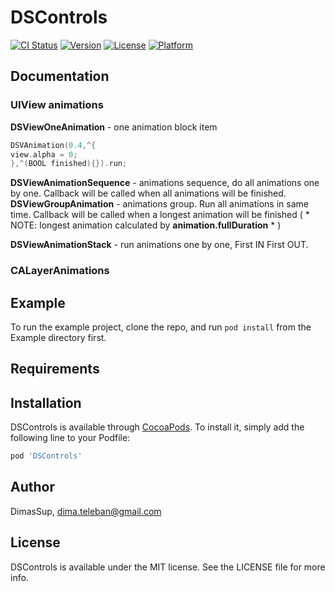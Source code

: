 # DSControls

[![CI Status](https://img.shields.io/travis/DimasSup/DSControls.svg?style=flat)](https://travis-ci.org/DimasSup/DSControls)
[![Version](https://img.shields.io/cocoapods/v/DSControls.svg?style=flat)](https://cocoapods.org/pods/DSControls)
[![License](https://img.shields.io/cocoapods/l/DSControls.svg?style=flat)](https://cocoapods.org/pods/DSControls)
[![Platform](https://img.shields.io/cocoapods/p/DSControls.svg?style=flat)](https://cocoapods.org/pods/DSControls)

## Documentation

### UIView animations
**DSViewOneAnimation** - one animation block item
```objective-c
DSVAnimation(0.4,^{
view.alpha = 0;
},^(BOOL finished){}).run;
```


**DSViewAnimationSequence**  - animations sequence, do all animations one by one. Callback will be called when all animations will be finished.
**DSViewGroupAnimation** - animations group. Run all animations in same time. Callback will be called when a longest animation will be finished ( * NOTE: longest animation calculated by __animation.fullDuration__ * )

**DSViewAnimationStack** - run animations one by one, First IN First OUT.


### CALayerAnimations

## Example

To run the example project, clone the repo, and run `pod install` from the Example directory first.


## Requirements

## Installation

DSControls is available through [CocoaPods](https://cocoapods.org). To install
it, simply add the following line to your Podfile:

```ruby
pod 'DSControls'
```

## Author

DimasSup, dima.teleban@gmail.com

## License

DSControls is available under the MIT license. See the LICENSE file for more info.
